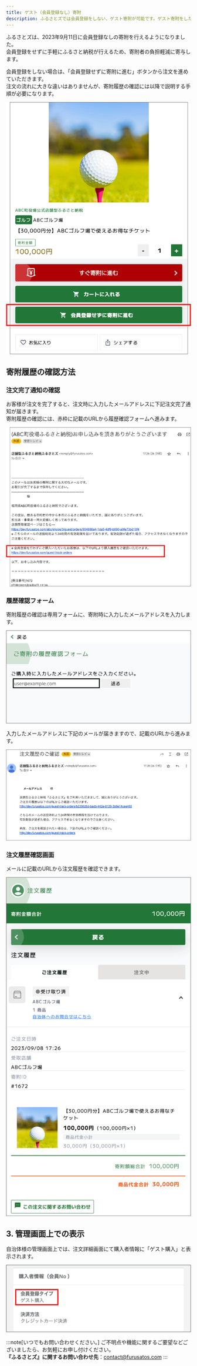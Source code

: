 ```yaml
---
title: ゲスト（会員登録なし）寄附
description: ふるさとズでは会員登録をしない、ゲスト寄附が可能です。ゲスト寄附をした場合の寄附履歴の確認方法を説明いたします。
---
```


ふるさとズは、2023年9月11日に会員登録なしの寄附を行えるようになりました。  
会員登録をせずに手軽にふるさと納税が行えるため、寄附者の負担軽減に寄与します。

会員登録をしない場合は、「会員登録せずに寄附に進む」ボタンから注文を進めていただきます。  
注文の流れに大きな違いはありませんが、寄附履歴の確認には以降で説明する手順が必要になります。

![guest_order.png](/src/assets/images/lg_guest_01.png)

## 寄附履歴の確認方法

### 注文完了通知の確認
お客様が注文を完了すると、注文時に入力したメールアドレスに下記注文完了通知が届きます。  
寄附履歴の確認には、赤枠に記載のURLから履歴確認フォームへ進みます。

![guest_mail.png](/src/assets/images/lg_guest_02.png)

### 履歴確認フォーム
寄附履歴の確認は専用フォームに、寄附時に入力したメールアドレスを入力します。

![guest_form.png](/src/assets/images/lg_guest_03.png)

入力したメールアドレスに下記のメールが届きますので、記載のURLから進みます。

![guest_mail02.png](/src/assets/images/lg_guest_04.png)

### 注文履歴確認画面
メールに記載のURLから注文履歴を確認できます。

![guest_history.png](/src/assets/images/lg_guest_05.png)

## 3. 管理画面上での表示

自治体様の管理画面上では、注文詳細画面にて購入者情報に「ゲスト購入」と表示されます。

![guest_admin.png](/src/assets/images/lg_guest_06.png)

:::note[いつでもお問い合わせください。]
ご不明点や機能に関するご要望などございましたら、お気軽にお申し付けください。  
**『ふるさとズ』に関するお問い合わせ先**：[contact@furusatos.com](mailto:contact@furusatos.com)
:::